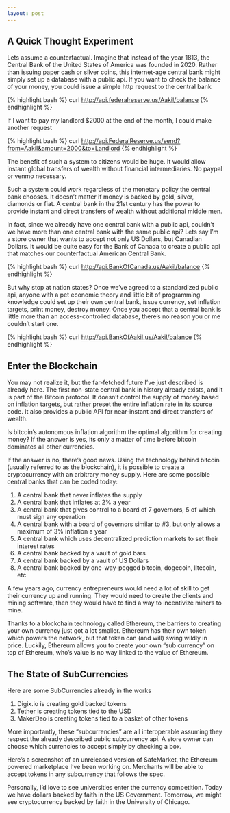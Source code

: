 ```yaml
---
layout: post
---
```


## A Quick Thought Experiment

Lets assume a counterfactual. Imagine that instead of the year 1813, the Central Bank of the United States of America was founded in 2020. Rather than issuing paper cash or silver coins, this internet-age central bank might simply set up a database with a public api. If you want to check the balance of your money, you could issue a simple http request to the central bank

{% highlight bash %}
curl http://api.federalreserve.us/Aakil/balance
{% endhighlight %}

If I want to pay my landlord $2000 at the end of the month, I could make another request

{% highlight bash %}
curl http://api.FederalReserve.us/send?from=Aakil&amount=2000&to=Landlord
{% endhighlight %}

The benefit of such a system to citizens would be huge. It would allow instant global transfers of wealth without financial intermediaries. No paypal or venmo necessary.

Such a system could work regardless of the monetary policy the central bank chooses. It doesn’t matter if money is backed by gold, silver, diamonds or fiat. A central bank in the 21st century has the power to provide instant and direct transfers of wealth without additional middle men.

In fact, since we already have one central bank with a public api, couldn’t we have more than one central bank with the same public api? Lets say I’m a store owner that wants to accept not only US Dollars, but Canadian Dollars. It would be quite easy for the Bank of Canada to create a public api that matches our counterfactual American Central Bank.

{% highlight bash %}
curl http://api.BankOfCanada.us/Aakil/balance
{% endhighlight %}

But why stop at nation states? Once we’ve agreed to a standardized public api, anyone with a pet economic theory and little bit of programming knowledge could set up their own central bank, issue currency, set inflation targets, print money, destroy money. Once you accept that a central bank is little more than an access-controlled database, there’s no reason you or me couldn’t start one.

{% highlight bash %}
curl http://api.BankOfAakil.us/Aakil/balance
{% endhighlight %}

## Enter the Blockchain

You may not realize it, but the far-fetched future I’ve just described is already here. The first non-state central bank in history already exists, and it is part of the Bitcoin protocol. It doesn’t control the supply of money based on inflation targets, but rather preset the entire inflation rate in its source code. It also provides a public API for near-instant and direct transfers of wealth.

Is bitcoin’s autonomous inflation algorithm the optimal algorithm for creating money? If the answer is yes, its only a matter of time before bitcoin dominates all other currencies.

If the answer is no, there’s good news. Using the technology behind bitcoin (usually referred to as the blockchain), it is possible to create a cryptocurrency with an arbitrary money supply. Here are some possible central banks that can be coded today:

1. A central bank that never inflates the supply
2. A central bank that inflates at 2% a year
3. A central bank that gives control to a board of 7 governors, 5 of which must sign any operation
4. A central bank with a board of governors similar to #3, but  only allows a maximum of 3% inflation a year
5. A central bank which uses decentralized prediction markets to set their interest rates
6. A central bank backed by a vault of gold bars
7. A central bank backed by a vault of US Dollars
7. A central bank backed by one-way-pegged bitcoin, dogecoin, litecoin, etc

A few years ago, currency entrepreneurs would need a lot of skill to get their currency up and running. They would need to create the clients and mining software, then they would have to find a way to incentivize miners to mine.

Thanks to a blockchain technology called Ethereum, the barriers to creating your own currency just got a lot smaller. Ethereum has their own token which powers the network, but that token can (and will) swing wildly in price. Luckily, Ethereum allows you to create your own “sub currency” on top of Ethereum, who’s value is no way linked to the value of Ethereum.

## The State of SubCurrencies

Here are some SubCurrencies already in the works

1. Digix.io is creating gold backed tokens
2. Tether is creating tokens tied to the USD
3. MakerDao is creating tokens tied to a basket of other tokens

More importantly, these “subcurrencies” are all interoperable assuming they respect the already described public subcurrency api. A store owner can choose which currencies to accept simply by checking a box.

Here’s a screenshot of an unreleased version of SafeMarket, the Ethereum powered marketplace I’ve been working on. Merchants will be able to accept tokens in any subcurrency that follows the spec.

Personally, I’d love to see universities enter the currency competition. Today we have dollars backed by faith in the US Government. Tomorrow, we might see cryptocurrency backed by faith in the University of Chicago.